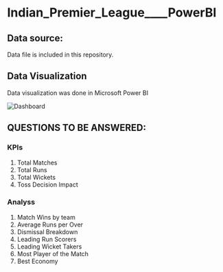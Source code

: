 # Indian_Premier_League____PowerBI

## Data source:
Data file is included in this repository.

## Data Visualization
Data visualization was done in Microsoft Power BI

![Dashboard](https://github.com/user-attachments/assets/4455af87-7039-4da9-98ee-04389557656f)

## QUESTIONS TO BE ANSWERED:
### KPIs

 1) Total Matches
 2) Total Runs
 3) Total Wickets
 4) Toss Decision Impact

### Analyss 

 1) Match Wins by team
 2) Average Runs per Over
 3) Dismissal Breakdown
 4) Leading Run Scorers
 5) Leading Wicket Takers
 6) Most Player of the Match
 7) Best Economy
